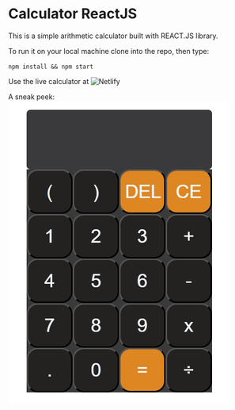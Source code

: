 # Calculator ReactJS

This is a simple arithmetic calculator built with REACT.JS library. 


To run it on your local machine clone into the repo, then type: 

    npm install && npm start
 
 Use the live calculator at ![Netlify](https://master--calcsaureact.netlify.app/)
 
    
A sneak peek: 
![alt react-calculator-simple](Screenshot.png)





